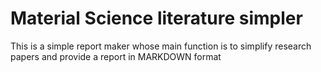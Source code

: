 # Material Science literature simpler 

This is a simple report maker whose main function is to simplify research papers and provide a report in MARKDOWN format


